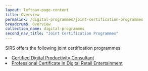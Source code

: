 ```yaml
---
layout: leftnav-page-content
title: Overview
permalink: /digital-programmes/joint-certification-programmes
breadcrumb: Overview
collection_name: digital-programmes
second_nav_title: "Joint Certification Programmes"
---
```


SIRS offers the following joint certification programmes:
<li><a href="/digital-programmes/certified-digital-productivity-consultant">Certified Digital Productivity Consultant</a></li>
<li><a href="/digital-programmes/professional-certificate-in-digital-retail-entertainment">Professional Certificate in Digital Retail Entertainment</a></li>
